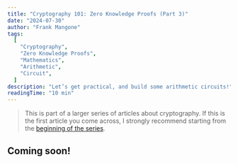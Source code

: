 ```yaml
---
title: "Cryptography 101: Zero Knowledge Proofs (Part 3)"
date: "2024-07-30"
author: "Frank Mangone"
tags:
  [
    "Cryptography",
    "Zero Knowledge Proofs",
    "Mathematics",
    "Arithmetic",
    "Circuit",
  ]
description: "Let’s get practical, and build some arithmetic circuits!"
readingTime: "10 min"
---
```


> This is part of a larger series of articles about cryptography. If this is the first article you come across, I strongly recommend starting from the [beginning of the series](/en/blog/cryptography-101/where-to-start).

## Coming soon!
